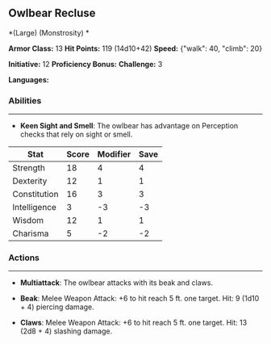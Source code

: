 ## Owlbear Recluse
*(Large) (Monstrosity) *

**Armor Class:** 13
**Hit Points:** 119 (14d10+42)
**Speed:** {"walk": 40, "climb": 20}

**Initiative:** 12
**Proficiency Bonus:**
**Challenge:** 3

**Languages:** 

### Abilities
 --- 
- **Keen Sight and Smell**: The owlbear has advantage on Perception checks that rely on sight or smell.



| Stat | Score | Modifier | Save |
| ---- | ---- | ---- | ---- |
| Strength | 18 | 4 | 4 |
| Dexterity | 12 | 1 | 1 |
| Constitution | 16 | 3 | 3 |
| Intelligence | 3 | -3 | -3 |
| Wisdom | 12 | 1 | 1 |
| Charisma | 5 | -2 | -2 |

### Actions
 --- 
- **Multiattack**: The owlbear attacks with its beak and claws.

- **Beak**: Melee Weapon Attack: +6 to hit  reach 5 ft.  one target. Hit: 9 (1d10 + 4) piercing damage.

- **Claws**: Melee Weapon Attack: +6 to hit  reach 5 ft.  one target. Hit: 13 (2d8 + 4) slashing damage.

